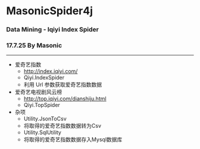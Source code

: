 # MasonicSpider4j
### Data Mining - Iqiyi Index Spider
### 17.7.25 By Masonic

------

- 爱奇艺指数
	- http://index.iqiyi.com/ 
	- Qiyi.IndexSpider
	- 利用 Url 参数获取爱奇艺指数数据
- 爱奇艺电视剧风云榜 
	- http://top.iqiyi.com/dianshiju.html
	- Qiyi.TopSpider
- 杂项
	- Utility.JsonToCsv
	- 将取得的爱奇艺指数数据转为Csv
	- Utility.SqlUtility
	- 将取得的爱奇艺指数数据存入Mysql数据库

